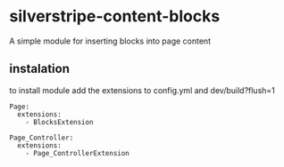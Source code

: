 # silverstripe-content-blocks
A simple module for inserting blocks into page content

## instalation

to install module add the extensions to config.yml and dev/build?flush=1

```
Page:
  extensions:
    - BlocksExtension

Page_Controller:
  extensions:
    - Page_ControllerExtension

